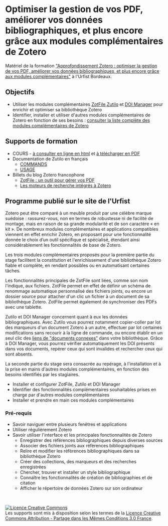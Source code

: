 # Optimiser la gestion de vos PDF, améliorer vos données bibliographiques, et plus encore grâce aux modules complémentaires de Zotero

Matériel de la formation ["Approfondissement Zotero : optimiser la gestion de vos PDF, améliorer vos données bibliographiques, et plus encore grâce aux modules complémentaires"](https://sygefor.reseau-urfist.fr/#/training/9694/11445) à l'Urfist Bordeaux.

## Objectifs

* Utiliser les modules complémentaires [ZotFile](http://zotfile.com/),[Zutilo](https://github.com/willsALMANJ/Zutilo) et [DOI Manager](https://github.com/bwiernik/zotero-shortdoi) pour enrichir et optimiser sa bibliothèque Zotero
* Identifier, installer et utiliser d'autres modules complémentaires de Zotero en fonction de ses besoins : [consulter la liste complète des modules complémentaires de Zotero](https://www.zotero.org/support/plugins)

## Supports de formation


* COURS - [à consulter en ligne en html](https://github.com/fflamerie/zotero_modules/blob/master/content/zotero_modules_COURS.md) et [à télécharger en PDF](https://github.com/fflamerie/zotero_modules/blob/master/content/zotero_modules_COURS.pdf)
* Documentation de Zutilo en français
  * [COMMANDS](https://github.com/wshanks/Zutilo/blob/master/i18n/fr/readme/docs/COMMANDS.md)
  * [USAGE](https://github.com/wshanks/Zutilo/blob/master/i18n/fr/readme/docs/USAGE.md)
* Billets du blog Zotero francophone
  * [ZotFile : un outil pour gérer vos PDF](https://zotero.hypotheses.org/2838)
  * [Les moteurs de recherche intégrés à Zotero](https://zotero.hypotheses.org/3388)


## Programme publié sur le site de l'Urfist

Zotero peut être comparé à un meuble produit par une célèbre marque suédoise : rassurez-vous, non en termes de robustesse ni de facilité de montage, mais en raison de sa grande modularité et de son caractère « en kit ». De nombreux modules complémentaires et applications compatibles viennent en effet enrichir Zotero, en proposant pour une fonctionnalité donnée le choix d’un outil spécifique et spécialisé, étendant ainsi considérablement les fonctionnalités de base de Zotero.

Les trois modules complémentaires proposés pour la première partie du stage facilitent la constitution et l'enrichissement d'une bibliothèque Zotero fiable et complète, en rendant possibles ou en automatisant certaines tâches.

Les fonctionnalités principales de ZotFile sont liées, comme son nom l'indique, aux fichiers. ZotFile permet en effet de définir un schéma de renommage automatique personnalisé des fichiers joints, ou encore un dossier source pour attacher d'un clic un fichier à un document de sa bibliothèque Zotero. ZotFile permet également de synchroniser des PDFs avec une tablette.

Zutilo et DOI Manager concernent quant à eux les données bibliographiques. Avec Zutilo vous pourrez notamment copier-coller par lot des marqueurs d'un document Zotero à un autre, effectuer par lot certaines modifications sans recourir à la ligne de commande, ou encore établir en un seul clic des [liens de "documents connexes"](https://www.zotero.org/support/fr/related) dans votre bibliothèque. Grâce à DOI Manager, vous pourrez vérifier automatiquement les DOI présents dans vos documents, repérer ceux qui sont invalides et rechercher ceux qui sont absents.

La seconde partie du stage sera consacrée au repérage, à l'installation et à la prise en mains d'autres modules complémentaires, en fonction des besoins identifiés par les stagiaires.


* Installer et configurer ZotFile, Zutilo et DOI Manager
* Identifier des fonctionnalités complémentaires souhaitables prises en charge par d'autres modules complémentaires
* Installer et prendre en main ces modules complémentaires

### Pré-requis

* Savoir naviguer entre plusieurs fenêtres et applications
* Utiliser régulièrement Zotero 
* Savoir utiliser l'interface et les principales fonctionnalités de Zotero
  * Enregistrer des références bibliographiques depuis diverses sources
  * Associer des fichiers joints aux références bibliographiques
  * Relire et modifier les références bibliographiques dans sa bibliothèque Zotero
  * Créer des collections, des marqueurs et des recherches enregistrées
  * Chercher, trouver et installer un style bibliographique
  * Connaître les fonctionnalités de création de bibliographies et de citation
  * Afficher le répertoire de données Zotero sur son ordinateur



</br>

<a rel="license" href="http://creativecommons.org/licenses/by-sa/3.0/fr/"><img alt="Licence Creative Commons" style="border-width:0" src="https://i.creativecommons.org/l/by-sa/3.0/fr/88x31.png" /></a><br />Les supports sont mis à disposition selon les termes de la <a rel="license" href="http://creativecommons.org/licenses/by-sa/3.0/fr/">Licence Creative Commons Attribution -  Partage dans les Mêmes Conditions 3.0 France</a>.

